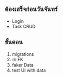 ## ต้องเสร็จก่อนวันจันทร์
  - Login
  - Task CRUD


## ขั้นตอน
  1. migrations
  2. ทำ FK
  3. faker Data
  4. test UI with data
